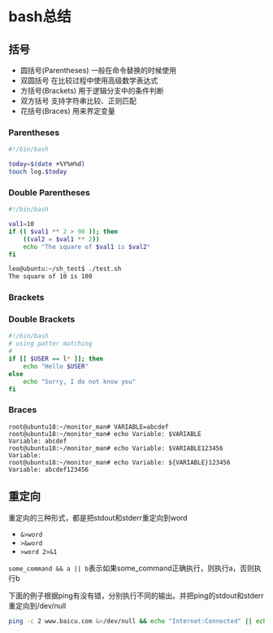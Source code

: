 # bash总结

## 括号

- 圆括号(Parentheses)
  一般在命令替换的时候使用
- 双圆括号
  在比较过程中使用高级数学表达式
- 方括号(Brackets)
  用于逻辑分支中的条件判断
- 双方括号
  支持字符串比较、正则匹配
- 花括号(Braces)
  用来界定变量

### Parentheses

```bash
#!/bin/bash

today=$(date +%Y%m%d)
touch log.$today
```

### Double Parentheses

```bash
#!/bin/bash

val1=10
if (( $val1 ** 2 > 90 )); then
    ((val2 = $val1 ** 2))
    echo "The square of $val1 is $val2"
fi
```

```bash
leo@ubuntu:~/sh_test$ ./test.sh
The square of 10 is 100
```

### Brackets

### Double Brackets

```bash
#!/bin/bash
# using patter matching
#
if [[ $USER == l* ]]; then
    echo "Hello $USER"
else
    echo "Sorry, I do not know you"
fi
```

### Braces

```
root@ubuntu18:~/monitor_man# VARIABLE=abcdef
root@ubuntu18:~/monitor_man# echo Variable: $VARIABLE
Variable: abcdef
root@ubuntu18:~/monitor_man# echo Variable: $VARIABLE123456
Variable:
root@ubuntu18:~/monitor_man# echo Variable: ${VARIABLE}123456
Variable: abcdef123456
```

## 重定向

重定向的三种形式，都是把stdout和stderr重定向到word

- `&>word`
- `>&word`
- `>word 2>&1`

`some_command && a || b`表示如果some_command正确执行，则执行a，否则执行b

下面的例子根据ping有没有错，分别执行不同的输出。并把ping的stdout和stderr重定向到/dev/null

```bash
ping -c 2 www.baicu.com &>/dev/null && echo "Internet:Connected" || echo "Internet:Disconnected"
```
